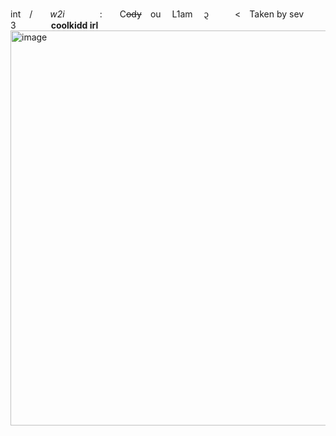 int /  *w2i*    :  C~~ody~~ ou  L1am   ᧓   < Taken by sev 3    __coolkidd irl__
<img width="735" height="632" alt="image" src="https://github.com/user-attachments/assets/0c7777a6-ca83-44e4-ba6f-8bfa06bfdca1" />

